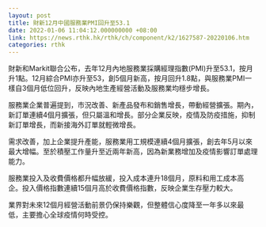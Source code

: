 ```yaml
---
layout: post
title: 財新12月中國服務業PMI回升至53.1
date: 2022-01-06 11:04:12.000000000 +08:00
link: https://news.rthk.hk/rthk/ch/component/k2/1627587-20220106.htm
categories: rthk
---
```


財新和Markit聯合公布，去年12月內地服務業採購經理指數(PMI)升至53.1，按月升1點。12月綜合PMI亦升至53，創5個月新高，按月回升1.8點，與服務業PMI一樣自3個月低位回升，反映內地生產經營活動及服務業均穩步增長。

服務業企業普遍提到，市況改善、新產品發布和銷售增長，帶動經營擴張。期內，新訂單連續4個月擴張，但只屬溫和增長。部分企業反映，疫情及防疫措施，抑制新訂單增長，而新接海外訂單就輕微增長。

需求改善，加上企業提升產能，服務業用工規模連續4個月擴張，創去年5月以來最大增幅。至於積壓工作量升至近兩年新高，因為新業務增加及疫情影響訂單處理能力。

服務業投入及收費價格都升幅放緩，投入成本連升18個月，原料和用工成本高企。投入價格指數連續15個月高於收費價格指數，反映企業生存壓力較大。

業界對未來12個月經營活動前景仍保持樂觀，但整體信心度降至一年多以來最低，主要擔心全球疫情何時受控。
